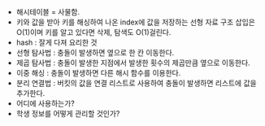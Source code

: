 - 해시테이블 = 사물함.
- 키와 값을 받아 키를 해싱하여 나온 index에 값을 저장하는 선형 자료 구조 삽입은 O(1)이며 키를 알고 있다면 삭제, 탐색도 O(1)걸린다.
- hash : 잘게 다져 요리한 것
- 선형 탐사법 : 충돌이 발생하면 옆으로 한 칸 이동한다.
- 제곱 탐사법 : 충돌이 발생한 지점에서 발생한 횟수의 제곱만큼 옆으로 이동한다.
- 이중 해싱 : 충돌이 발생하면 다른 해시 함수를 이용한다.
- 분리 연결법 : 버킷의 값을 연결 리스트로 사용하여 충돌이 발생하면 리스트에 값을 추가한다.
- 어디에 사용하는가?
- 학생 정보를 어떻게 관리할 것인가?
